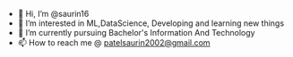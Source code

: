 - 👋 Hi, I’m @saurin16
- 👀 I’m interested in ML,DataScience, Developing and learning new things
- 🌱 I’m currently pursuing Bachelor's Information And Technology 
- 📫 How to reach me @ patelsaurin2002@gmail.com

<!---
saurin16/saurin16 is a ✨ special ✨ repository because its `README.md` (this file) appears on your GitHub profile.
You can click the Preview link to take a look at your changes.
--->
